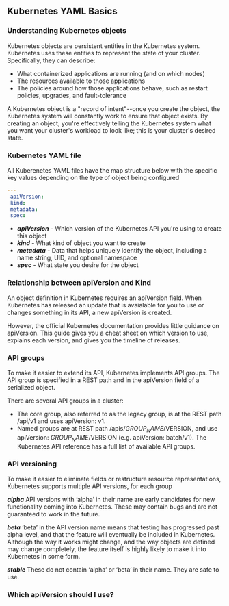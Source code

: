 ## Kubernetes YAML Basics ##

### Understanding Kubernetes objects ###
Kubernetes objects are persistent entities in the Kubernetes system. Kubernetes uses these entities to represent the state of your cluster. Specifically, they can describe:
* What containerized applications are running (and on which nodes)
* The resources available to those applications
* The policies around how those applications behave, such as restart policies, upgrades, and fault-tolerance

A Kubernetes object is a "record of intent"--once you create the object, the Kubernetes system will constantly work to ensure that object exists. By creating an object, you're effectively telling the Kubernetes system what you want your cluster's workload to look like; this is your cluster's desired state.

### Kubernetes YAML file ###
All Kuberenetes YAML files have the map structure below with the specific key values depending on the type of object being configured

```yaml
---
 apiVersion:
 kind:
 metadata:
 spec:
```

* ***apiVersion*** - Which version of the Kubernetes API you're using to create this object
* ***kind*** - What kind of object you want to create
* ***metadata*** - Data that helps uniquely identify the object, including a name string, UID, and optional namespace
* ***spec*** - What state you desire for the object

### Relationship between apiVersion and Kind ###
An object definition in Kubernetes requires an apiVersion field. When Kubernetes has released an update that is avaialable for you to use or changes something in its API, a new apiVersion is created.

However, the official Kubernetes documentation provides little guidance on apiVersion. This guide gives you a cheat sheet on which version to use, explains each version, and gives you the timeline of releases.

### API groups ###
To make it easier to extend its API, Kubernetes implements API groups. The API group is specified in a REST path and in the apiVersion field of a serialized object.

There are several API groups in a cluster:
* The core group, also referred to as the legacy group, is at the REST path /api/v1 and uses apiVersion: v1.
* Named groups are at REST path /apis/$GROUP_NAME/$VERSION, and use apiVersion: $GROUP_NAME/$VERSION (e.g. apiVersion: batch/v1). The Kubernetes API reference has a full list of available API groups.

### API versioning ###
To make it easier to eliminate fields or restructure resource representations, Kubernetes supports multiple API versions, for each group

***alpha***
API versions with ‘alpha’ in their name are early candidates for new functionality coming into Kubernetes. These may contain bugs and are not guaranteed to work in the future.

***beta***
‘beta’ in the API version name means that testing has progressed past alpha level, and that the feature will eventually be included in Kubernetes. Although the way it works might change, and the way objects are defined may change completely, the feature itself is highly likely to make it into Kubernetes in some form.

***stable***
These do not contain ‘alpha’ or ‘beta’ in their name. They are safe to use.

### Which apiVersion should I use? ###
